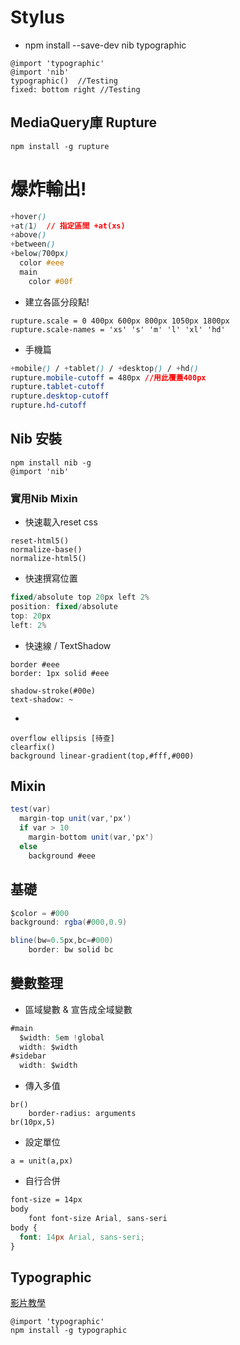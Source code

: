 # Stylus

* npm install --save-dev nib typographic
```
@import 'typographic'
@import 'nib'
typographic()  //Testing
fixed: bottom right //Testing
```
## MediaQuery庫 Rupture
```
npm install -g rupture
```
# 爆炸輸出!
```css
+hover()
+at(1)  // 指定區間 +at(xs)
+above()
+between()
+below(700px)
  color #eee
  main 
    color #00f
```
* 建立各區分段點!
```
rupture.scale = 0 400px 600px 800px 1050px 1800px
rupture.scale-names = 'xs' 's' 'm' 'l' 'xl' 'hd'
```
* 手機篇
```css
+mobile() / +tablet() / +desktop() / +hd()
rupture.mobile-cutoff = 480px //用此覆蓋400px
rupture.tablet-cutoff 
rupture.desktop-cutoff 
rupture.hd-cutoff 
```
## Nib 安裝
```
npm install nib -g 
@import 'nib'
```
### 實用Nib Mixin
* 快速載入reset css
```
reset-html5()
normalize-base()
normalize-html5()
```
* 快速撰寫位置
```cs
fixed/absolute top 20px left 2%
position: fixed/absolute
top: 20px
left: 2%
```
* 快速線 / TextShadow
```
border #eee
border: 1px solid #eee
```
```
shadow-stroke(#00e)
text-shadow: ~
```
* 
```
overflow ellipsis [待查]
clearfix()
background linear-gradient(top,#fff,#000)
```
## Mixin
```cs
test(var)
  margin-top unit(var,'px')
  if var > 10
    margin-bottom unit(var,'px')
  else
    background #eee
```
## 基礎
```cs
$color = #000
background: rgba(#000,0.9)
```

```cs
bline(bw=0.5px,bc=#000)
    border: bw solid bc
```

## 變數整理
* 區域變數 & 宣告成全域變數
```cs
#main 
  $width: 5em !global
  width: $width
#sidebar 
  width: $width
```

* 傳入多值
```
br()
    border-radius: arguments
br(10px,5)
```
* 設定單位
```
a = unit(a,px)
```
* 自行合併
```css
font-size = 14px
body
    font font-size Arial, sans-seri
body {
  font: 14px Arial, sans-seri;
}
```
## Typographic
[影片教學](https://www.youtube.com/watch?v=T-8W6JGvGEE&list=PLLnpHn493BHFWQGA1PcyQZWAfR96a4CkH&index=13)
```
@import 'typographic'
npm install -g typographic
```